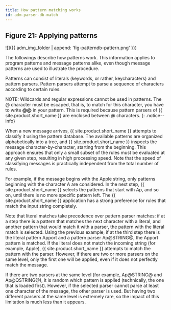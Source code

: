 ```yaml
---
title: How pattern matching works
id: adm-parser-db-match
---
```


## Figure 21: Applying patterns

![]({{ adm_img_folder | append: 'fig-patterndb-pattern.png' }})

The followings describe how patterns work. This information applies to
program patterns and message patterns alike, even though message
patterns are used to illustrate the procedure.

Patterns can consist of literals (keywords, or rather, keycharacters)
and pattern parsers. Pattern parsers attempt to parse a sequence of
characters according to certain rules.

NOTE: Wildcards and regular expressions cannot be used in patterns. The
@ character must be escaped, that is, to match for this character, you
have to write **@@** in your pattern. This is required because pattern
parsers of {{ site.product.short_name }} are enclosed between @ characters.
{: .notice--info}

When a new message arrives, {{ site.product.short_name }} attempts to classify it using the
pattern database. The available patterns are organized alphabetically
into a tree, and {{ site.product.short_name }} inspects the message character-by-character,
starting from the beginning. This approach ensures that only a small
subset of the rules must be evaluated at any given step, resulting in
high processing speed. Note that the speed of classifying messages is
practically independent from the total number of rules.

For example, if the message begins with the Apple string, only patterns
beginning with the character A are considered. In the next step,
{{ site.product.short_name }} selects the patterns that start with Ap, and so on, until
there is no more specific pattern left. The {{ site.product.short_name }} application has a
strong preference for rules that match the input string completely.

Note that literal matches take precedence over pattern parser matches:
if at a step there is a pattern that matches the next character with a
literal, and another pattern that would match it with a parser, the
pattern with the literal match is selected. Using the previous example,
if at the third step there is the literal pattern Apport and a pattern
parser Ap@STRING@, the Apport pattern is matched. If the literal does
not match the incoming string (for example, Apple), {{ site.product.short_name }} attempts
to match the pattern with the parser. However, if there are two or more
parsers on the same level, only the first one will be applied, even if
it does not perfectly match the message.

If there are two parsers at the same level (for example, Ap@STRING@ and
Ap@QSTRING@), it is random which pattern is applied (technically, the
one that is loaded first). However, if the selected parser cannot parse
at least one character of the message, the other parser is used. But
having two different parsers at the same level is extremely rare, so the
impact of this limitation is much less than it appears.
